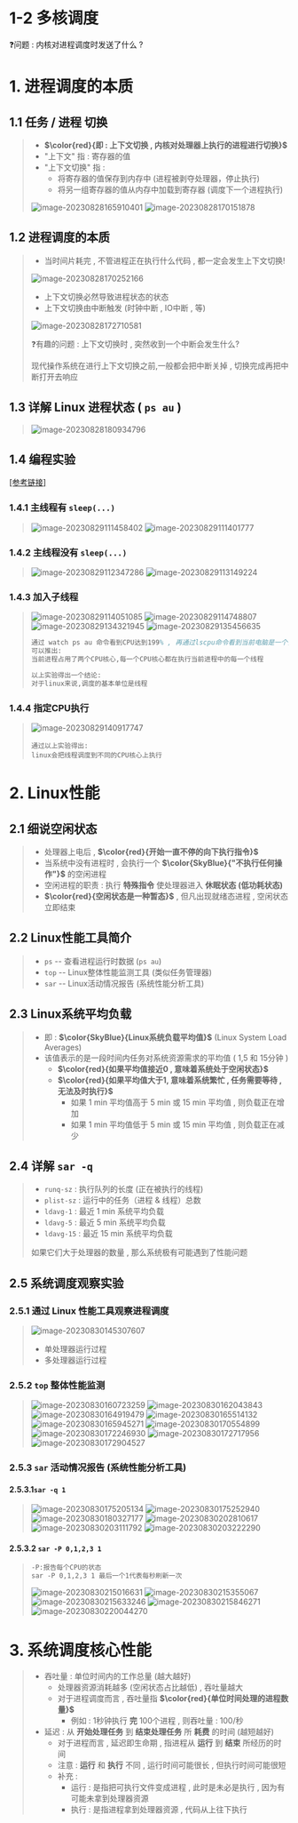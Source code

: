 # 1-2 多核调度

❓问题 : 内核对进程调度时发送了什么 ?

# 1. 进程调度的本质

## 1.1 **任务** / **进程** 切换

>- **$\color{red}{即 : 上下文切换 , 内核对处理器上执行的进程进行切换}$**
>-  "上下文" 指 : 寄存器的值
>- "上下文切换" 指 : 
>   - 将寄存器的值保存到内存中 (进程被剥夺处理器，停止执行)
>   - 将另一组寄存器的值从内存中加载到寄存器 (调度下一个进程执行)
>
>
><img src="./assets/image-20230828165910401.png" alt="image-20230828165910401" />
>
><img src="./assets/image-20230828170151878.png" alt="image-20230828170151878" />

## 1.2 进程调度的本质

>- 当时间片耗完 , 不管进程正在执行什么代码 , 都一定会发生上下文切换! 
>
><img src="./assets/image-20230828170252166.png" alt="image-20230828170252166" />
>
>- 上下文切换必然导致进程状态的状态
>- 上下文切换由中断触发 (时钟中断 , IO中断 , 等)
>
><img src="./assets/image-20230828172710581.png" alt="image-20230828172710581" />
>
>❓有趣的问题 : 上下文切换时 , 突然收到一个中断会发生什么?
>
>现代操作系统在进行上下文切换之前,一般都会把中断关掉 , 切换完成再把中断打开去响应

## 1.3 详解 Linux 进程状态 ( `ps au` )

><img src="./assets/image-20230828180934796.png" alt="image-20230828180934796" />

## 1.4 编程实验

[[参考链接]](https://github.com/WONGZEONJYU/Linux_System_Program/blob/main/1-2.multi-core-scheduling/helloworld.cpp)

### 1.4.1 主线程有 `sleep(...)`

><img src="./assets/image-20230829111458402.png" alt="image-20230829111458402" />
>
><img src="./assets/image-20230829111401777.png" alt="image-20230829111401777" />

### 1.4.2 主线程没有 `sleep(...)`

><img src="./assets/image-20230829112347286.png" alt="image-20230829112347286" />
>
><img src="./assets/image-20230829113149224.png" alt="image-20230829113149224" />

### 1.4.3 加入子线程

><img src="./assets/image-20230829114051085.png" alt="image-20230829114051085" />
>
><img src="./assets/image-20230829114748807.png" alt="image-20230829114748807" />
>
><img src="./assets/image-20230829134321945.png" alt="image-20230829134321945" />
>
><img src="./assets/image-20230829135456635.png" alt="image-20230829135456635" />
>
>```tex
>通过 watch ps au 命令看到CPU达到199% , 再通过lscpu命令看到当前电脑是一个多核CPU
>可以推出:
>当前进程占用了两个CPU核心,每一个CPU核心都在执行当前进程中的每一个线程
>
>以上实验得出一个结论:
>对于linux来说,调度的基本单位是线程
>```

### 1.4.4 指定CPU执行

><img src="./assets/image-20230829140917747.png" alt="image-20230829140917747" />
>
>```
>通过以上实验得出:
>linux会把线程调度到不同的CPU核心上执行
>```

# 2. Linux性能

## 2.1 细说空闲状态

>- 处理器上电后 , **$\color{red}{开始一直不停的向下执行指令}$**
>- 当系统中没有进程时 , 会执行一个 **$\color{SkyBlue}{"不执行任何操作"}$** 的空闲进程
>- 空闲进程的职责 : 执行 **特殊指令** 使处理器进入 **休眠状态 (低功耗状态)**
>- **$\color{red}{空闲状态是一种暂态}$** , 但凡出现就绪态进程 , 空闲状态立即结束

## 2.2 Linux性能工具简介

>- `ps` -- 查看进程运行时数据 (`ps au`)
>- `top` -- Linux整体性能监测工具 (类似任务管理器)
>- `sar` -- Linux活动情况报告 (系统性能分析工具)

## 2.3 Linux系统平均负载

>- 即 : **$\color{SkyBlue}{Linux系统负载平均值}$** (Linux System Load Averages)
>- 该值表示的是一段时间内任务对系统资源需求的平均值 ( 1,5 和 15分钟 )
>   - **$\color{red}{如果平均值接近0 , 意味着系统处于空闲状态}$**
>   - **$\color{red}{如果平均值大于1, 意味着系统繁忙 , 任务需要等待 , 无法及时执行}$**
>     - 如果 1 min 平均值高于 5 min 或 15 min 平均值 , 则负载正在增加
>     - 如果 1 min 平均值低于 5 min 或 15 min 平均值 , 则负载正在减少

## 2.4 详解 `sar -q`

>- `runq-sz` : 执行队列的长度 (正在被执行的线程)
>- `plist-sz` : 运行中的任务（进程 & 线程）总数
>- `ldavg-1` : 最近 1 min 系统平均负载
>- `ldavg-5` : 最近 5 min 系统平均负载
>- `ldavg-15` : 最近 15 min 系统平均负载
>
>如果它们大于处理器的数量 , 那么系统极有可能遇到了性能问题

## 2.5 系统调度观察实验

### 2.5.1 通过 Linux 性能工具观察进程调度

><img src="./assets/image-20230830145307607.png" alt="image-20230830145307607" />
>
>- 单处理器运行过程
>- 多处理器运行过程

### 2.5.2 `top` 整体性能监测

><img src="./assets/image-20230830160723259.png" alt="image-20230830160723259" />
>
><img src="./assets/image-20230830162043843.png" alt="image-20230830162043843" />
>
><img src="./assets/image-20230830164919479.png" alt="image-20230830164919479" />
>
><img src="./assets/image-20230830165514132.png" alt="image-20230830165514132" />
>
><img src="./assets/image-20230830165945271.png" alt="image-20230830165945271" />
>
><img src="./assets/image-20230830170554899.png" alt="image-20230830170554899" />
>
><img src="./assets/image-20230830172246930.png" alt="image-20230830172246930" />
>
><img src="./assets/image-20230830172717956.png" alt="image-20230830172717956" />
>
><img src="./assets/image-20230830172904527.png" alt="image-20230830172904527" />

### 2.5.3 `sar` 活动情况报告 (系统性能分析工具)

#### 2.5.3.1`sar -q 1`

><img src="./assets/image-20230830175205134.png" alt="image-20230830175205134" />
>
><img src="./assets/image-20230830175252940.png" alt="image-20230830175252940" />
>
><img src="./assets/image-20230830180327177.png" alt="image-20230830180327177" />
>
><img src="./assets/image-20230830202810617.png" alt="image-20230830202810617" />
>
><img src="./assets/image-20230830203111792.png" alt="image-20230830203111792" />
>
><img src="./assets/image-20230830203222290.png" alt="image-20230830203222290" />

#### 2.5.3.2 `sar -P 0,1,2,3 1`

>```tex
>-P:报告每个CPU的状态
>sar -P 0,1,2,3 1 最后一个1代表每秒刷新一次
>```
>
><img src="./assets/image-20230830215016631.png" alt="image-20230830215016631" />
>
><img src="./assets/image-20230830215355067.png" alt="image-20230830215355067" />
>
><img src="./assets/image-20230830215633246.png" alt="image-20230830215633246" />
>
><img src="./assets/image-20230830215846271.png" alt="image-20230830215846271" />
>
><img src="./assets/image-20230830220044270.png" alt="image-20230830220044270" />

# 3. 系统调度核心性能

>- 吞吐量 : 单位时间内的工作总量 (越大越好)
>   - 处理器资源消耗越多 (空闲状态占比越低) , 吞吐量越大
>   - 对于进程调度而言 , 吞吐量指 **$\color{red}{单位时间处理的进程数量}$** 
>     - 例如 : 1秒钟执行 **完** 100个进程 , 则吞吐量 : 100/秒
>- 延迟 : 从 **开始处理任务** 到 **结束处理任务** 所 **耗费** 的时间 (越短越好)
>   - 对于进程而言 , 延迟即生命期 , 指进程从 **运行** 到 **结束** 所经历的时间
>   - 注意 : **运行** 和 **执行** 不同 , 运行时间可能很长 , 但执行时间可能很短
>   - 补充 : 
>     - 运行 : 是指把可执行文件变成进程 , 此时是未必是执行 , 因为有可能未拿到处理器资源
>     - 执行 : 是指进程拿到处理器资源 , 代码从上往下执行 
>

